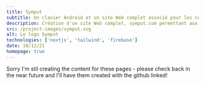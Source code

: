```yaml
---
title: Symput
subtitle: Un clavier Android et un site Web complet associé pour les commentaires
description: Création d'un site Web complet, symput.com permettant aux utilisateurs de notre clavier Android de projet de groupe de première année de fournir des commentaires. Le site comprend un CMS, des profils d'utilisateurs, des fonctions sans serveur et plus encore !
src: /project-images/symput.svg
alt: Le logo Symput
technologies: ['nextjs', 'tailwind', 'firebase']
date: 10/12/21
homepage: true
---
```


Sorry I'm stil creating the content for these pages - please check back in the near future and I'll have them created with the github linked!
